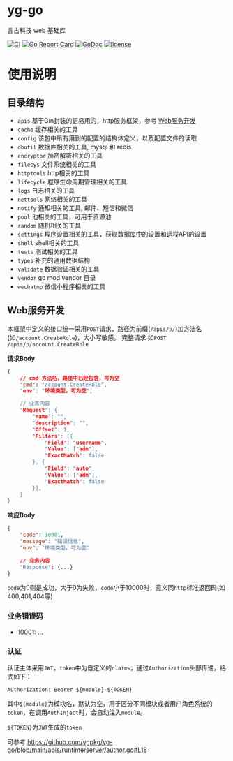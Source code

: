 # yg-go

言古科技 web 基础库

[![CI](https://github.com/ygpkg/yg-go/actions/workflows/ci.yml/badge.svg)](https://github.com/ygpkg/yg-go/actions/workflows/ci.yml)
[![Go Report Card](https://goreportcard.com/badge/github.com/ygpkg/yg-go)](https://goreportcard.com/report/github.com/ygpkg/yg-go)
[![GoDoc](https://godoc.org/github.com/ygpkg/yg-go?status.png)](http://godoc.org/github.com/ygpkg/yg-go)
[![license](https://img.shields.io/badge/license-GPL%20V3.0-blue.svg?maxAge=2592000)](https://github.com/ygpkg/yg-go/blob/master/LICENSE)

# 使用说明

## 目录结构

* `apis` 基于Gin封装的更易用的，http服务框架，参考 [Web服务开发](#Web服务开发)
* `cache` 缓存相关的工具
* `config` 该包中所有用到的配置的结构体定义，以及配置文件的读取
* `dbutil` 数据库相关的工具, mysql 和 redis
* `encryptor` 加密解密相关的工具
* `filesys` 文件系统相关的工具
* `httptools` http相关的工具
* `lifecycle` 程序生命周期管理相关的工具
* `logs` 日志相关的工具
* `nettools` 网络相关的工具
* `notify` 通知相关的工具, 邮件、短信和微信
* `pool` 池相关的工具，可用于资源池
* `random` 随机相关的工具
* `settings` 程序设置相关的工具，获取数据库中的设置和远程API的设置
* `shell` shell相关的工具
* `tests` 测试相关的工具
* `types` 补充的通用数据结构
* `validate` 数据验证相关的工具
* `vendor` go mod vendor 目录
* `wechatmp` 微信小程序相关的工具

## Web服务开发

本框架中定义的接口统一采用`POST`请求，路径为前缀(`/apis/p/`)加方法名(如`/account.CreateRole`)，大小写敏感。
完整请求 如`POST /apis/p/account.CreateRole`

**请求Body**
```json
{
    // cmd 方法名，路径中已经包含，可为空
    "cmd": "account.CreateRole”,
    "env": "环境类型，可为空",

    // 业务内容
    "Request": {
        "name": "",
        "description": "",
        "Offset": 1,
        "Filters": [{
            "Field": "username",
            "Value": ["adm"],
            "ExactMatch": false
        }, {
            "Field": "auto",
            "Value": ["adm"],
            "ExactMatch": false
        }],
    }
}
```

**响应Body**
```json
{
    "code": 10001,
    "message": "错误信息",
    "env": "环境类型，可为空"

    // 业务内容
    "Response": {...}
}
```
`code`为0则是成功，大于0为失败，`code`小于10000时，意义同`http`标准返回码(如400,401,404等)

### 业务错误码

* 10001: ...


### 认证

认证主体采用`JWT`，`token`中为自定义的`claims`，通过`Authorization`头部传递，格式如下：

```http
Authorization: Bearer ${module}-${TOKEN}
```

其中`${module}`为模块名，默认为空，用于区分不同模块或者用户角色系统的`token`，在调用`AuthInject`时，会自动注入`module`。

`${TOKEN}`为`JWT`生成的`token`

可参考 https://github.com/ygpkg/yg-go/blob/main/apis/runtime/server/author.go#L18



